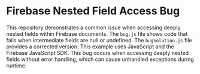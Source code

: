 # Firebase Nested Field Access Bug

This repository demonstrates a common issue when accessing deeply nested fields within Firebase documents.  The `bug.js` file shows code that fails when intermediate fields are null or undefined. The `bugSolution.js` file provides a corrected version.  This example uses JavaScript and the Firebase JavaScript SDK.   This bug occurs when accessing deeply nested fields without error handling, which can cause unhandled exceptions during runtime.
